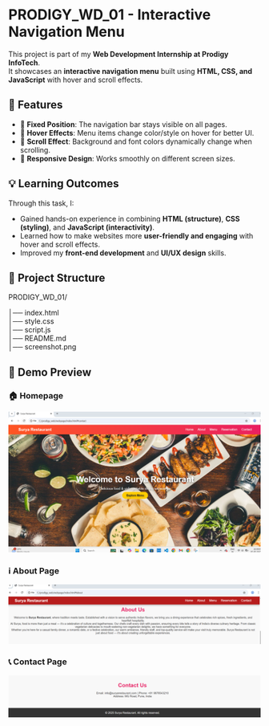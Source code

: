 # PRODIGY_WD_01 - Interactive Navigation Menu  

This project is part of my **Web Development Internship at Prodigy InfoTech**.  
It showcases an **interactive navigation menu** built using **HTML, CSS, and JavaScript** with hover and scroll effects.  

## 🚀 Features  
- 📌 **Fixed Position**: The navigation bar stays visible on all pages.  
- 🎨 **Hover Effects**: Menu items change color/style on hover for better UI.  
- 📜 **Scroll Effect**: Background and font colors dynamically change when scrolling.  
- 📱 **Responsive Design**: Works smoothly on different screen sizes.  

## 💡 Learning Outcomes  
Through this task, I:  
- Gained hands-on experience in combining **HTML (structure)**, **CSS (styling)**, and **JavaScript (interactivity)**.  
- Learned how to make websites more **user-friendly and engaging** with hover and scroll effects.  
- Improved my **front-end development** and **UI/UX design** skills.  

## 📂 Project Structure  
PRODIGY_WD_01/

│── index.html      
│── style.css        
│── script.js        
│── README.md       
│── screenshot.png   

## 📸 Demo Preview  

### 🏠 Homepage  
![Homepage Screenshot](homepage_webpage.png)  

### ℹ️ About Page  
![About Page Screenshot](about_webpage.png)  

### 📞 Contact Page  
![Contact Page Screenshot](contact_webpage.png)  
